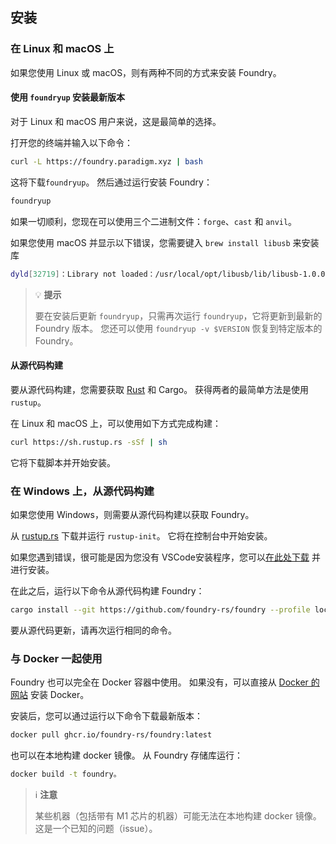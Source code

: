 ## 安装

### 在 Linux 和 macOS 上

如果您使用 Linux 或 macOS，则有两种不同的方式来安装 Foundry。

#### 使用 `foundryup` 安装最新版本

对于 Linux 和 macOS 用户来说，这是最简单的选择。

打开您的终端并输入以下命令：

```sh
curl -L https://foundry.paradigm.xyz | bash
```

这将下载`foundryup`。 然后通过运行安装 Foundry：

```sh
foundryup
```

如果一切顺利，您现在可以使用三个二进制文件：`forge`、`cast` 和 `anvil`。

如果您使用 macOS 并显示以下错误，您需要键入 `brew install libusb` 来安装库

```sh
dyld[32719]：Library not loaded：/usr/local/opt/libusb/lib/libusb-1.0.0.dylib
```

> 💡 **提示**
>
>要在安装后更新 `foundryup`，只需再次运行 `foundryup`，它将更新到最新的 Foundry 版本。 您还可以使用 `foundryup -v $VERSION` 恢复到特定版本的 Foundry。

#### 从源代码构建

要从源代码构建，您需要获取 [Rust](https://rust-lang.org) 和 Cargo。 获得两者的最简单方法是使用 `rustup`。

在 Linux 和 macOS 上，可以使用如下方式完成构建：

```sh
curl https://sh.rustup.rs -sSf | sh
```

它将下载脚本并开始安装。

### 在 Windows 上，从源代码构建

如果您使用 Windows，则需要从源代码构建以获取 Foundry。

从 [rustup.rs](https://win.rustup.rs/x86_64) 下载并运行 `rustup-init`。 它将在控制台中开始安装。

如果您遇到错误，很可能是因为您没有 VSCode安装程序，您可以[在此处下载](https://visualstudio.microsoft.com/downloads/) 并进行安装。

在此之后，运行以下命令从源代码构建 Foundry：

```sh
cargo install --git https://github.com/foundry-rs/foundry --profile local --locked forge cast chisel anvil
```

要从源代码更新，请再次运行相同的命令。

### 与 Docker 一起使用

Foundry 也可以完全在 Docker 容器中使用。 如果没有，可以直接从 [Docker 的网站](https://docs.docker.com/get-docker/) 安装 Docker。

安装后，您可以通过运行以下命令下载最新版本：

```sh
docker pull ghcr.io/foundry-rs/foundry:latest
```

也可以在本地构建 docker 镜像。 从 Foundry 存储库运行：

```sh
docker build -t foundry。
```

> ℹ️ **注意**
>
> 某些机器（包括带有 M1 芯片的机器）可能无法在本地构建 docker 镜像。 这是一个已知的问题（issue）。
